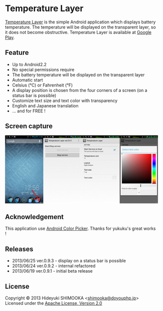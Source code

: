 Temperature Layer
=================
[Temperature Layer] is the simple Android application which displays battery temperature. The temperature will be displayed on the transparent layer, so it does not become obstructive.
Temperature Layer is available at [Google Play].

Feature
-------
- Up to Android2.2
- No special permissions require
- The battery temperature will be displayed on the transparent layer
- Automatic start
- Celsius (°C) or Fahrenheit (°F)
- A display position is chosen from the four corners of a screen (on a status bar is possible)
- Customize text size and text color with transparency
- English and Japanese translation
- ... and for FREE !

Screen capture
--------------
![All screen of Temperature Layer](capture.png)

Acknowledgement
---------------
This application use [Android Color Picker]. Thanks for yukuku's great works !

Releases
--------
- 2013/06/25 ver.0.9.3 - display on a status bar is possible
- 2013/06/24 ver.0.9.2 - internal refactored
- 2013/06/19 ver.0.9.1 - initial beta release

License
-------
Copyright &copy; 2013 Hideyuki SHIMOOKA &lt;shimooka@doyouphp.jp&gt;
Licensed under the [Apache License, Version 2.0][Apache]

[Apache]: http://www.apache.org/licenses/LICENSE-2.0
[Android Color Picker]: https://code.google.com/p/android-color-picker/
[Temperature Layer]: https://play.google.com/store/apps/details?id=jp.doyouphp.android.temperaturelayer
[Google Play]: https://play.google.com/store/apps/details?id=jp.doyouphp.android.temperaturelayer
